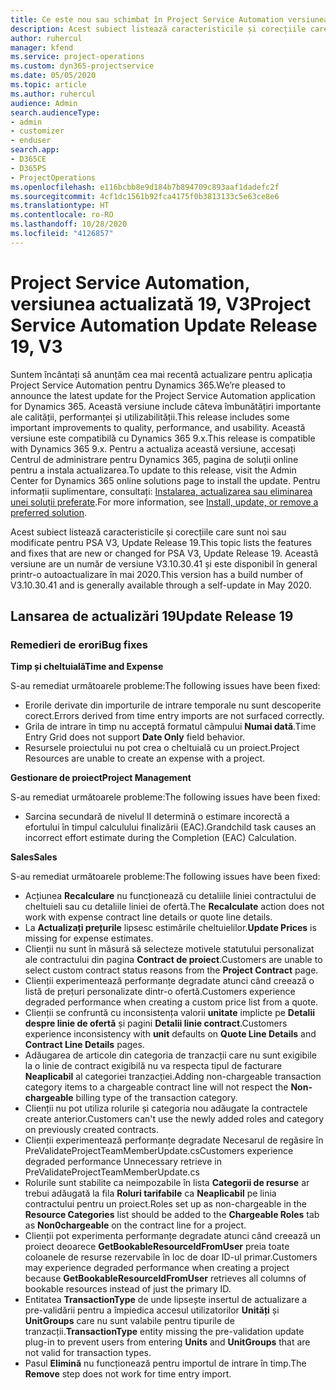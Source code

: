 ```yaml
---
title: Ce este nou sau schimbat în Project Service Automation versiunea actualizată 19, V3
description: Acest subiect listează caracteristicile și corecțiile care sunt disponibile în Project Service Automation V3, versiunea actualizată 19, V3.
author: ruhercul
manager: kfend
ms.service: project-operations
ms.custom: dyn365-projectservice
ms.date: 05/05/2020
ms.topic: article
ms.author: ruhercul
audience: Admin
search.audienceType:
- admin
- customizer
- enduser
search.app:
- D365CE
- D365PS
- ProjectOperations
ms.openlocfilehash: e116bcbb8e9d184b7b894709c893aaf1dadefc2f
ms.sourcegitcommit: 4cf1dc1561b92fca4175f0b3813133c5e63ce8e6
ms.translationtype: HT
ms.contentlocale: ro-RO
ms.lasthandoff: 10/28/2020
ms.locfileid: "4126857"
---
```

# <a name="project-service-automation-update-release-19-v3"></a><span data-ttu-id="857ec-103">Project Service Automation, versiunea actualizată 19, V3</span><span class="sxs-lookup"><span data-stu-id="857ec-103">Project Service Automation Update Release 19, V3</span></span>

<span data-ttu-id="857ec-104">Suntem încântați să anunțăm cea mai recentă actualizare pentru aplicația Project Service Automation pentru Dynamics 365.</span><span class="sxs-lookup"><span data-stu-id="857ec-104">We’re pleased to announce the latest update for the Project Service Automation application for Dynamics 365.</span></span> <span data-ttu-id="857ec-105">Această versiune include câteva îmbunătățiri importante ale calității, performanței și utilizabilității.</span><span class="sxs-lookup"><span data-stu-id="857ec-105">This release includes some important improvements to quality, performance, and usability.</span></span> <span data-ttu-id="857ec-106">Această versiune este compatibilă cu Dynamics 365 9.x.</span><span class="sxs-lookup"><span data-stu-id="857ec-106">This release is compatible with Dynamics 365 9.x.</span></span> <span data-ttu-id="857ec-107">Pentru a actualiza această versiune, accesați Centrul de administrare pentru Dynamics 365, pagina de soluții online pentru a instala actualizarea.</span><span class="sxs-lookup"><span data-stu-id="857ec-107">To update to this release, visit the Admin Center for Dynamics 365 online solutions page to install the update.</span></span> <span data-ttu-id="857ec-108">Pentru informații suplimentare, consultați: [Instalarea, actualizarea sau eliminarea unei soluții preferate](https://docs.microsoft.com/power-platform/admin/install-remove-preferred-solution).</span><span class="sxs-lookup"><span data-stu-id="857ec-108">For more information, see [Install, update, or remove a preferred solution](https://docs.microsoft.com/power-platform/admin/install-remove-preferred-solution).</span></span>

<span data-ttu-id="857ec-109">Acest subiect listează caracteristicile și corecțiile care sunt noi sau modificate pentru PSA V3, Update Release 19.</span><span class="sxs-lookup"><span data-stu-id="857ec-109">This topic lists the features and fixes that are new or changed for PSA V3, Update Release 19.</span></span> <span data-ttu-id="857ec-110">Această versiune are un număr de versiune V3.10.30.41 și este disponibil în general printr-o autoactualizare în mai 2020.</span><span class="sxs-lookup"><span data-stu-id="857ec-110">This version has a build number of V3.10.30.41 and is generally available through a self-update in May 2020.</span></span>

## <a name="update-release-19"></a><span data-ttu-id="857ec-111">Lansarea de actualizări 19</span><span class="sxs-lookup"><span data-stu-id="857ec-111">Update Release 19</span></span>

### <a name="bug-fixes"></a><span data-ttu-id="857ec-112">Remedieri de erori</span><span class="sxs-lookup"><span data-stu-id="857ec-112">Bug fixes</span></span>

<span data-ttu-id="857ec-113">**Timp și cheltuială**</span><span class="sxs-lookup"><span data-stu-id="857ec-113">**Time and Expense**</span></span>

<span data-ttu-id="857ec-114">S-au remediat următoarele probleme:</span><span class="sxs-lookup"><span data-stu-id="857ec-114">The following issues have been fixed:</span></span> 

- <span data-ttu-id="857ec-115">Erorile derivate din importurile de intrare temporale nu sunt descoperite corect.</span><span class="sxs-lookup"><span data-stu-id="857ec-115">Errors derived from time entry imports are not surfaced correctly.</span></span>
- <span data-ttu-id="857ec-116">Grila de intrare în timp nu acceptă formatul câmpului **Numai dată**.</span><span class="sxs-lookup"><span data-stu-id="857ec-116">Time Entry Grid does not support **Date Only** field behavior.</span></span>
- <span data-ttu-id="857ec-117">Resursele proiectului nu pot crea o cheltuială cu un proiect.</span><span class="sxs-lookup"><span data-stu-id="857ec-117">Project Resources are unable to create an expense with a project.</span></span>

<span data-ttu-id="857ec-118">**Gestionare de proiect**</span><span class="sxs-lookup"><span data-stu-id="857ec-118">**Project Management**</span></span>

<span data-ttu-id="857ec-119">S-au remediat următoarele probleme:</span><span class="sxs-lookup"><span data-stu-id="857ec-119">The following issues have been fixed:</span></span> 

-  <span data-ttu-id="857ec-120">Sarcina secundară de nivelul II determină o estimare incorectă a efortului în timpul calculului finalizării (EAC).</span><span class="sxs-lookup"><span data-stu-id="857ec-120">Grandchild task causes an incorrect effort estimate during the Completion (EAC) Calculation.</span></span>

<span data-ttu-id="857ec-121">**Sales**</span><span class="sxs-lookup"><span data-stu-id="857ec-121">**Sales**</span></span>

<span data-ttu-id="857ec-122">S-au remediat următoarele probleme:</span><span class="sxs-lookup"><span data-stu-id="857ec-122">The following issues have been fixed:</span></span> 

- <span data-ttu-id="857ec-123">Acțiunea **Recalculare** nu funcționează cu detaliile liniei contractului de cheltuieli sau cu detaliile liniei de ofertă.</span><span class="sxs-lookup"><span data-stu-id="857ec-123">The **Recalculate** action does not work with expense contract line details or quote line details.</span></span>
- <span data-ttu-id="857ec-124">La **Actualizați prețurile** lipsesc estimările cheltuielilor.</span><span class="sxs-lookup"><span data-stu-id="857ec-124">**Update Prices** is missing for expense estimates.</span></span>
-  <span data-ttu-id="857ec-125">Clienții nu sunt în măsură să selecteze motivele statutului personalizat ale contractului din pagina **Contract de proiect**.</span><span class="sxs-lookup"><span data-stu-id="857ec-125">Customers are unable to select custom contract status reasons from the **Project Contract** page.</span></span>
- <span data-ttu-id="857ec-126">Clienții experimentează performanțe degradate atunci când creează o listă de prețuri personalizate dintr-o ofertă.</span><span class="sxs-lookup"><span data-stu-id="857ec-126">Customers experience degraded performance when creating a custom price list from a quote.</span></span>
- <span data-ttu-id="857ec-127">Clienții se confruntă cu inconsistența valorii **unitate** implicte pe **Detalii despre linie de ofertă** și pagini **Detalii linie contract**.</span><span class="sxs-lookup"><span data-stu-id="857ec-127">Customers experience inconsistency with **unit** defaults on **Quote Line Details** and **Contract Line Details** pages.</span></span>
- <span data-ttu-id="857ec-128">Adăugarea de articole din categoria de tranzacții care nu sunt exigibile la o linie de contract exigibilă nu va respecta tipul de facturare **Neaplicabil** al categoriei tranzacției.</span><span class="sxs-lookup"><span data-stu-id="857ec-128">Adding non-chargeable transaction category items to a chargeable contract line will not respect the **Non-chargeable** billing type of the transaction category.</span></span>
- <span data-ttu-id="857ec-129">Clienții nu pot utiliza rolurile și categoria nou adăugate la contractele create anterior.</span><span class="sxs-lookup"><span data-stu-id="857ec-129">Customers can't use the newly added roles and category on previously created contracts.</span></span>
- <span data-ttu-id="857ec-130">Clienții experimentează performanțe degradate Necesarul de regăsire în PreValidateProjectTeamMemberUpdate.cs</span><span class="sxs-lookup"><span data-stu-id="857ec-130">Customers experience degraded performance Unnecessary retrieve in PreValidateProjectTeamMemberUpdate.cs</span></span>
- <span data-ttu-id="857ec-131">Rolurile sunt stabilite ca neimpozabile în lista **Categorii de resurse** ar trebui adăugată la fila **Roluri tarifabile** ca **Neaplicabil** pe linia contractului pentru un proiect.</span><span class="sxs-lookup"><span data-stu-id="857ec-131">Roles set up as non-chargeable in the **Resource Categories** list should be added to the **Chargeable Roles** tab as **Non0chargeable** on the contract line for a project.</span></span>
- <span data-ttu-id="857ec-132">Clienții pot experimenta performanțe degradate atunci când creează un proiect deoarece **GetBookableResourceIdFromUser** preia toate coloanele de resurse rezervabile în loc de doar ID-ul primar.</span><span class="sxs-lookup"><span data-stu-id="857ec-132">Customers may experience degraded performance when creating a project because **GetBookableResourceIdFromUser** retrieves all columns of bookable resources instead of just the primary ID.</span></span>
- <span data-ttu-id="857ec-133">Entitatea **TransactionType** de unde lipsește insertul de actualizare a pre-validării pentru a împiedica accesul utilizatorilor **Unități** și **UnitGroups** care nu sunt valabile pentru tipurile de tranzacții.</span><span class="sxs-lookup"><span data-stu-id="857ec-133">**TransactionType** entity missing the pre-validation update plug-in to prevent users from entering **Units** and **UnitGroups** that are not valid for transaction types.</span></span>
- <span data-ttu-id="857ec-134">Pasul **Elimină** nu funcționează pentru importul de intrare în timp.</span><span class="sxs-lookup"><span data-stu-id="857ec-134">The **Remove** step does not work for time entry import.</span></span>
